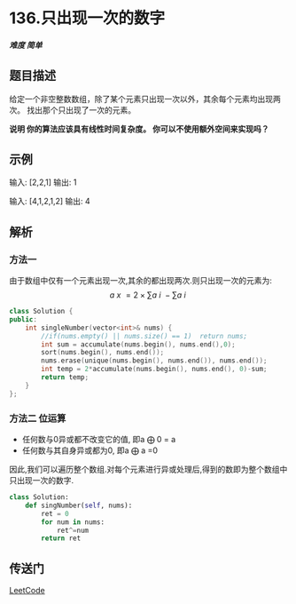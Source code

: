# 136.只出现一次的数字

##### 难度 简单

## 题目描述

给定一个非空整数数组，除了某个元素只出现一次以外，其余每个元素均出现两次。
找出那个只出现了一次的元素。

**说明  你的算法应该具有线性时间复杂度。 你可以不使用额外空间来实现吗？**

## 示例

输入: [2,2,1]
输出: 1

输入: [4,1,2,1,2]
输出: 4

## 解析

### 方法一

由于数组中仅有一个元素出现一次,其余的都出现两次.则只出现一次的元素为:
$$
a~x~=2\times\sum a~i~ - \sum a~i~
$$

```c++
class Solution {
public:
    int singleNumber(vector<int>& nums) {
        //if(nums.empty() || nums.size() == 1)  return nums;
        int sum = accumulate(nums.begin(), nums.end(),0);
        sort(nums.begin(), nums.end());
        nums.erase(unique(nums.begin(), nums.end()), nums.end());
        int temp = 2*accumulate(nums.begin(), nums.end(), 0)-sum;
        return temp;
    }
};
```

### 方法二  位运算

- 任何数与0异或都不改变它的值, 即a $\bigoplus$ 0 = a
- 任何数与其自身异或都为0, 即a $\bigoplus$ a =0

因此,我们可以遍历整个数组.对每个元素进行异或处理后,得到的数即为整个数组中只出现一次的数字.

```python
class Solution:
	def singNumber(self, nums):
		ret = 0
		for num in nums:
			ret^=num
		return ret
```


## 传送门
[LeetCode](https://leetcode-cn.com/problems/single-number/)

